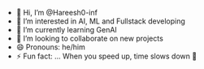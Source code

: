 - 👋 Hi, I’m @Hareesh0-inf
- 👀 I’m interested in AI, ML and Fullstack developing
- 🌱 I’m currently learning GenAI
- 💞️ I’m looking to collaborate on new projects
- 😄 Pronouns: he/him
- ⚡ Fun fact: ... When you speed up, time slows down 🚀

<!---
Hareesh0-inf/Hareesh0-inf is a ✨ special ✨ repository because its `README.md` (this file) appears on your GitHub profile.
You can click the Preview link to take a look at your changes.
--->
